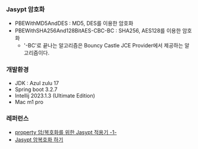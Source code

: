 ### Jasypt 암호화
* PBEWithMD5AndDES : MD5, DES를 이용한 암호화
* PBEWithSHA256And128BitAES-CBC-BC : SHA256, AES128를 이용한 암호화
  * '-BC'로 끝나는 알고리즘은 Bouncy Castle JCE Provider에서 제공하는 알고리즘이다.


### 개발환경
* JDK : Azul zulu 17
* Spring boot 3.2.7
* Intellij 2023.1.3 (Ultimate Edition)
* Mac m1 pro


### 레퍼런스
* [property 암/복호화를 위한 Jasypt 적용기 -1-](https://velog.io/@ssol_916/Jasypt으로-properties-암호화)
* [Jasypt 암복호화 하기](https://luvstudy.tistory.com/67#article-4--%EC%95%94%ED%98%B8%ED%99%94-%EC%95%8C%EA%B3%A0%EB%A6%AC%EC%A6%98-%EC%84%A0%ED%83%9D)
